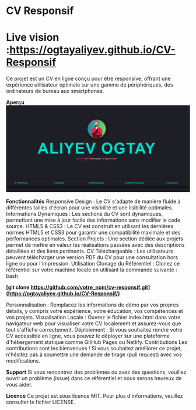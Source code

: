 # CV Responsif
# Live vision :https://ogtayaliyev.github.io/CV-Responsif

Ce projet est un CV en ligne conçu pour être responsive, offrant une expérience utilisateur optimale sur une gamme de périphériques, des ordinateurs de bureau aux smartphones.

**Aperçu**
![Capture d'écran du CV Responsif](./cv_responsive.png)


**Fonctionnalités**
Responsive Design : Le CV s'adapte de manière fluide à différentes tailles d'écran pour une visibilité et une lisibilité optimales.
Informations Dynamiques : Les sections du CV sont dynamiques, permettant une mise à jour facile des informations sans modifier le code source.
HTML5 & CSS3 : Le CV est construit en utilisant les dernières normes HTML5 et CSS3 pour garantir une compatibilité maximale et des performances optimales.
Section Projets : Une section dédiée aux projets permet de mettre en valeur les réalisations passées avec des descriptions détaillées et des liens pertinents.
CV Téléchargeable : Les utilisateurs peuvent télécharger une version PDF du CV pour une consultation hors ligne ou pour l'impression.
Utilisation
Clonage du Référentiel : Clonez ce référentiel sur votre machine locale en utilisant la commande suivante :
bash

**[git clone https://github.com/votre_nom/cv-responsif.git](https://ogtayaliyev.github.io/CV-Responsif/)**


Personnalisation : Remplacez les informations de démo par vos propres détails, y compris votre expérience, votre éducation, vos compétences et vos projets.
Visualisation Locale : Ouvrez le fichier index.html dans votre navigateur web pour visualiser votre CV localement et assurez-vous que tout s'affiche correctement.
Déploiement : Si vous souhaitez rendre votre CV accessible en ligne, vous pouvez le déployer sur une plateforme d'hébergement statique comme GitHub Pages ou Netlify.
Contributions
Les contributions sont les bienvenues ! Si vous souhaitez améliorer ce projet, n'hésitez pas à soumettre une demande de tirage (pull request) avec vos modifications.

**Support**
Si vous rencontrez des problèmes ou avez des questions, veuillez ouvrir un problème (issue) dans ce référentiel et nous serons heureux de vous aider.

**Licence**
Ce projet est sous licence MIT. Pour plus d'informations, veuillez consulter le fichier LICENSE.
